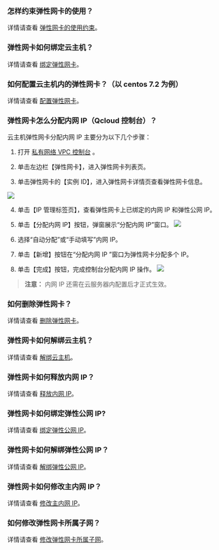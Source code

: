 

### 怎样约束弹性网卡的使用？
详情请查看 [弹性网卡的使用约束](https://cloud.tencent.com/document/product/215/6513?&_ga=1.2700851.205113617.1532487250#.E4.BD.BF.E7.94.A8.E7.BA.A6.E6.9D.9F)。


### 弹性网卡如何绑定云主机？
详情请查看 [绑定弹性网卡](https://cloud.tencent.com/document/product/576/18535#.E7.BB.91.E5.AE.9A.E4.BA.91.E4.B8.BB.E6.9C.BA)。

### 如何配置云主机内的弹性网卡？（以 centos 7.2 为例）
详情请查看 [配置弹性网卡](https://cloud.tencent.com/document/product/576/18535#.E9.85.8D.E7.BD.AE.E4.BA.91.E4.B8.BB.E6.9C.BA)。

### 弹性网卡怎么分配内网 IP（Qcloud 控制台）？
云主机弹性网卡分配内网 IP 主要分为以下几个步骤：
1. 打开  [私有网络 VPC 控制台](https://console.cloud.tencent.com/vpc)  。

2. 单击左边栏【弹性网卡】，进入弹性网卡列表页。

3. 单击弹性网卡的【实例 ID】，进入弹性网卡详情页查看弹性网卡信息。

 ![](https://main.qcloudimg.com/raw/99a17dd74f078a184158b971ad170b71.png)

4. 单击【IP 管理标签页】，查看弹性网卡上已绑定的内网 IP 和弹性公网 IP。

5. 单击【分配内网 IP】按钮，弹窗展示“分配内网 IP”窗口。
![](https://main.qcloudimg.com/raw/f5765a5ee3c20e6eecab9920a40030cb.png)
6. 选择“自动分配”或“手动填写”内网 IP。

7. 单击【新增】按钮在“分配内网 IP ”窗口为弹性网卡分配多个 IP。

8. 单击【完成】按钮，完成控制台分配内网 IP 操作。
![](
https://main.qcloudimg.com/raw/53e5a43bfd93ec34cbcc7df2156b5077.png)



>**注意：**
>内网 IP 还需在云服务器内配置后才正式生效。





### 如何删除弹性网卡？
详情请查看 [删除弹性网卡](https://cloud.tencent.com/document/product/576/18536)。

### 弹性网卡如何解绑云主机？
详情请查看 [解绑云主机](https://cloud.tencent.com/document/product/576/18537)。

### 弹性网卡如何释放内网 IP？
详情请查看 [释放内网 IP](https://cloud.tencent.com/document/product/576/18538)。

### 弹性网卡如何绑定弹性公网 IP?
详情请查看 [绑定弹性公网 IP](https://cloud.tencent.com/document/product/576/18539)。

### 弹性网卡如何解绑弹性公网 IP？
详情请查看 [解绑弹性公网 IP](https://cloud.tencent.com/document/product/576/18540)。

### 弹性网卡如何修改主内网 IP？
详情请查看 [修改主内网 IP](https://cloud.tencent.com/document/product/576/18541)。

### 如何修改弹性网卡所属子网？
详情请查看 [修改弹性网卡所属子网](https://cloud.tencent.com/document/product/576/18542)。
